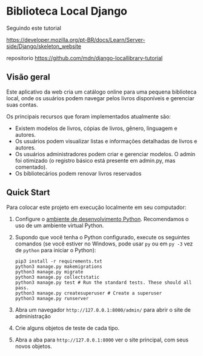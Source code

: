 # Biblioteca Local Django

Seguindo este tutorial

https://developer.mozilla.org/pt-BR/docs/Learn/Server-side/Django/skeleton_website

repositorio 
https://github.com/mdn/django-locallibrary-tutorial

## Visão geral

Este aplicativo da web cria um catálogo online para uma pequena biblioteca local, onde os usuários podem navegar pelos livros disponíveis e gerenciar suas contas.

Os principais recursos que foram implementados atualmente são:

* Existem modelos de livros, cópias de livros, gênero, linguagem e autores.
* Os usuários podem visualizar listas e informações detalhadas de livros e autores.
* Os usuários administradores podem criar e gerenciar modelos. O admin foi otimizado (o registro básico está 
presente em admin.py, mas comentado).
* Os bibliotecários podem renovar livros reservados



## Quick Start

Para colocar este projeto em execução localmente em seu computador:

1. Configure o [ambiente de desenvolvimento Python](https://developer.mozilla.org/pt-BR/docs/Learn/Server-side/Django/development_environment). Recomendamos o uso de um ambiente virtual Python.

2. Supondo que você tenha o Python configurado, execute os seguintes comandos (se você estiver no Windows, pode usar `py` ou em `py -3` vez de `python` para iniciar o Python):

   ```
   pip3 install -r requirements.txt
   python3 manage.py makemigrations
   python3 manage.py migrate
   python3 manage.py collectstatic
   python3 manage.py test # Run the standard tests. These should all pass.
   python3 manage.py createsuperuser # Create a superuser
   python3 manage.py runserver
   ```
3. Abra um navegador `http://127.0.0.1:8000/admin/` para abrir o site de administração
4. Crie alguns objetos de teste de cada tipo.
5. Abra a aba para `http://127.0.0.1:8000` ver o site principal, com seus novos objetos.